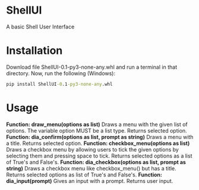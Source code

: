 # ShellUI
A basic Shell User Interface
# Installation
Download file ShellUI-0.1-py3-none-any.whl and run a terminal in that directory.
Now, run the following (Windows):
```cmd
pip install ShellUI-0.1-py3-none-any.whl
```
# Usage
**Function: draw_menu(options as list)**
Draws a menu with the given list of options. The variable option MUST be a list type. Returns selected option.
**Function: dia_confirm(options as list, prompt as string)**
Draws a menu with a title. Returns selected option.
**Function: checkbox_menu(options as list)**
Draws a checkbox menu by allowing users to tick the given options by selecting them and pressing space to tick. Returns selected options as a list of True's and False's.
**Function: dia_checkbox(options as list, prompt as string)**
Draws a checkbox menu like checkbox_menu() but has a title. Returns selected options as list of True's and False's.
**Function: dia_input(prompt)**
Gives an input with a prompt. Returns user input.
